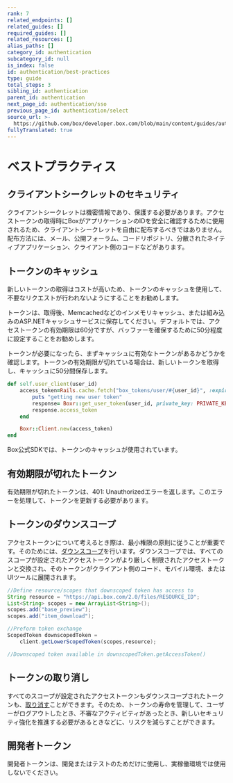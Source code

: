 ```yaml
---
rank: 7
related_endpoints: []
related_guides: []
required_guides: []
related_resources: []
alias_paths: []
category_id: authentication
subcategory_id: null
is_index: false
id: authentication/best-practices
type: guide
total_steps: 3
sibling_id: authentication
parent_id: authentication
next_page_id: authentication/sso
previous_page_id: authentication/select
source_url: >-
  https://github.com/box/developer.box.com/blob/main/content/guides/authentication/best-practices.md
fullyTranslated: true
---
```

# ベストプラクティス

## クライアントシークレットのセキュリティ

クライアントシークレットは機密情報であり、保護する必要があります。アクセストークンの取得時にBoxがアプリケーションのIDを安全に確認するために使用されるため、クライアントシークレットを自由に配布するべきではありません。配布方法には、メール、公開フォーラム、コードリポジトリ、分散されたネイティブアプリケーション、クライアント側のコードなどがあります。

## トークンのキャッシュ

新しいトークンの取得はコストが高いため、トークンのキャッシュを使用して、不要なリクエストが行われないようにすることをお勧めします。

トークンは、取得後、Memcachedなどのインメモリキャッシュ、または組み込みのASP.NETキャッシュサービスに保存してください。デフォルトでは、アクセストークンの有効期限は60分ですが、バッファーを確保するために50分程度に設定することをお勧めします。

トークンが必要になったら、まずキャッシュに有効なトークンがあるかどうかを確認します。トークンの有効期限が切れている場合は、新しいトークンを取得し、キャッシュに50分間保存します。

<!-- markdownlint-disable line-length -->

```ruby
def self.user_client(user_id)
    access_token=Rails.cache.fetch("box_tokens/user/#{user_id}", :expires_in => 50.minutes) do
        puts "getting new user token"
        response= Boxr::get_user_token(user_id, private_key: PRIVATE_KEY, private_key_password: ENV['JWT_PRIVATE_KEY_PASSWORD'])
        response.access_token
    end

    Boxr::Client.new(access_token)
end
```

<!-- markdownlint-enable line-length -->

<Message tip>

Box公式SDKでは、トークンのキャッシュが使用されています。

</Message>

## 有効期限が切れたトークン

有効期限が切れたトークンは、401: Unauthorizedエラーを返します。このエラーを処理して、トークンを更新する必要があります。

## トークンのダウンスコープ

アクセストークンについて考えるとき際は、最小権限の原則に従うことが重要です。そのためには、[ダウンスコープ][downscope]を行います。ダウンスコープでは、すべてのスコープが設定されたアクセストークンがより厳しく制限されたアクセストークンと交換され、そのトークンがクライアント側のコード、モバイル環境、またはUIツールに展開されます。

```java
//Define resource/scopes that downscoped token has access to 
String resource = "https://api.box.com/2.0/files/RESOURCE_ID";
List<String> scopes = new ArrayList<String>();
scopes.add("base_preview");
scopes.add("item_download");

//Preform token exchange
ScopedToken downscopedToken = 
    client.getLowerScopedToken(scopes,resource);

//Downscoped token available in downscopedToken.getAccessToken()
```

## トークンの取り消し

すべてのスコープが設定されたアクセストークンもダウンスコープされたトークンも、[取り消す][revoke]ことができます。そのため、トークンの寿命を管理して、ユーザーがログアウトしたとき、不審なアクティビティがあったとき、新しいセキュリティ強化を推進する必要があるときなどに、リスクを減らすことができます。

## 開発者トークン

開発者トークンは、開発またはテストのためだけに使用し、実稼働環境では使用しないでください。

[downscope]: g://authentication/tokens/downscope/

[revoke]: g://authentication/tokens/revoke/
